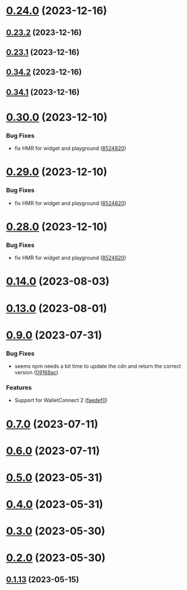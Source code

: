 # [0.24.0](https://github.com/yeager-eren/rango-client/compare/queue-manager-core@0.23.2...queue-manager-core@0.24.0) (2023-12-16)



## [0.23.2](https://github.com/yeager-eren/rango-client/compare/queue-manager-core@0.23.1...queue-manager-core@0.23.2) (2023-12-16)



## [0.23.1](https://github.com/yeager-eren/rango-client/compare/queue-manager-core@0.34.2...queue-manager-core@0.23.1) (2023-12-16)



## [0.34.2](https://github.com/yeager-eren/rango-client/compare/queue-manager-core@0.34.1-next.84...queue-manager-core@0.34.2) (2023-12-16)



## [0.34.1](https://github.com/yeager-eren/rango-client/compare/queue-manager-core@0.34.1-next.64...queue-manager-core@0.34.1) (2023-12-16)



# [0.30.0](https://github.com/yeager-eren/rango-client/compare/queue-manager-core@0.22.0...queue-manager-core@0.30.0) (2023-12-10)


### Bug Fixes

* fix HMR for widget and playground ([8524820](https://github.com/yeager-eren/rango-client/commit/8524820f10cf0b8921f3db0c4f620ff98daa4103))



# [0.29.0](https://github.com/yeager-eren/rango-client/compare/queue-manager-core@0.22.0...queue-manager-core@0.29.0) (2023-12-10)


### Bug Fixes

* fix HMR for widget and playground ([8524820](https://github.com/yeager-eren/rango-client/commit/8524820f10cf0b8921f3db0c4f620ff98daa4103))



# [0.28.0](https://github.com/yeager-eren/rango-client/compare/queue-manager-core@0.22.0...queue-manager-core@0.28.0) (2023-12-10)


### Bug Fixes

* fix HMR for widget and playground ([8524820](https://github.com/yeager-eren/rango-client/commit/8524820f10cf0b8921f3db0c4f620ff98daa4103))



# [0.14.0](https://github.com/rango-exchange/rango-client/compare/queue-manager-core@0.13.0...queue-manager-core@0.14.0) (2023-08-03)



# [0.13.0](https://github.com/rango-exchange/rango-client/compare/queue-manager-core@0.12.0...queue-manager-core@0.13.0) (2023-08-01)



# [0.9.0](https://github.com/rango-exchange/rango-client/compare/queue-manager-core@0.8.0...queue-manager-core@0.9.0) (2023-07-31)


### Bug Fixes

* seems npm needs a bit time to update the cdn and return the correct version ([09168ac](https://github.com/rango-exchange/rango-client/commit/09168acdc3ca400abd2016eebc0c62103edae3a2))


### Features

* Support for WalletConnect 2 ([faedef0](https://github.com/rango-exchange/rango-client/commit/faedef0b5e6fc3c5ef881cbbe4ec05334cc1c910))



# [0.7.0](https://github.com/rango-exchange/rango-client/compare/queue-manager-core@0.6.0...queue-manager-core@0.7.0) (2023-07-11)



# [0.6.0](https://github.com/rango-exchange/rango-client/compare/queue-manager-core@0.5.0...queue-manager-core@0.6.0) (2023-07-11)



# [0.5.0](https://github.com/rango-exchange/rango-client/compare/queue-manager-core@0.4.0...queue-manager-core@0.5.0) (2023-05-31)



# [0.4.0](https://github.com/rango-exchange/rango-client/compare/queue-manager-core@0.3.0...queue-manager-core@0.4.0) (2023-05-31)



# [0.3.0](https://github.com/rango-exchange/rango-client/compare/queue-manager-core@0.2.0...queue-manager-core@0.3.0) (2023-05-30)



# [0.2.0](https://github.com/rango-exchange/rango-client/compare/queue-manager-core@0.1.14...queue-manager-core@0.2.0) (2023-05-30)



## [0.1.13](https://github.com/rango-exchange/rango-client/compare/queue-manager-core@0.1.12...queue-manager-core@0.1.13) (2023-05-15)



